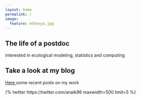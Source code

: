 ```yaml
---
layout: home
permalink: /
image:
  feature: mtkenya.jpg
---
```


<div class="tiles">

<div class="title">
  <h2 class="post-title">The life of a postdoc</h2>
  <p class="post-excerpt">interested in ecological modeling, statistics and computing</p>
</div><!-- /.tile -->

<div class="title">
  <h2 class="post-title">Take a look at my blog</h2>
  <p class="post-excerpt"><a href="{{site.baseurl}}posts/"> Here </a> some recent posts on my work</p>
</div><!-- /.tile -->

<div class='jekyll-twitter-plugin' align="left">
    {% twitter https://twitter.com/anaik96 maxwidth=500 limit=5 %}
</div>
